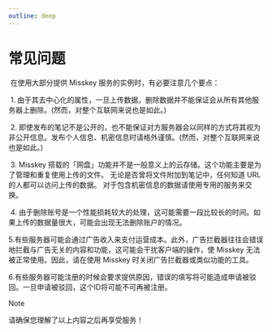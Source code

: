 ```yaml
---
outline: deep
---
```


# 常见问题

​	在使用大部分提供 Misskey 服务的实例时，有必要注意几个要点：

​       1. 由于其去中心化的属性，一旦上传数据，删除数据并不能保证会从所有其他服务器上删除。(然而，对整个互联网来说也是如此。)

​       2. 即使发布的笔记不是公开的，也不能保证对方服务器会以同样的方式将其视为非公开信息。发布个人信息、机密信息时请格外谨慎。(然而，对整个互联网来说也是如此。)

​	3. Misskey 搭载的「网盘」功能并不是一般意义上的云存储。这个功能主要是为了管理和重复使用上传的文件。 无论是否曾将文件附加到笔记中，任何知道 URL 的人都可以访问上传的数据。 对于包含机密信息的数据请使用专用的服务来交换。

​	4. 由于删除账号是一个性能损耗较大的处理，这可能需要一段比较长的时间。如果上传的数据量很大，可能会出现无法删除账户的情况。

​        5.有些服务器可能会通过广告收入来支付运营成本。此外，广告拦截器往往会错误地拦截与广告无关的内容和功能，这可能会干扰客户端的操作，使 Misskey 无法被正常使用。因此，请在使用 Misskey 时关闭广告拦截器或类似功能的工具。

​        6.有些服务器可能注册的时候会要求提供原因，错误的填写将可能造成申请被驳回。一旦申请被驳回，这个ID将可能不可再被注册。

> [!NOTE]
>
> 请确保您理解了以上内容之后再享受服务！


